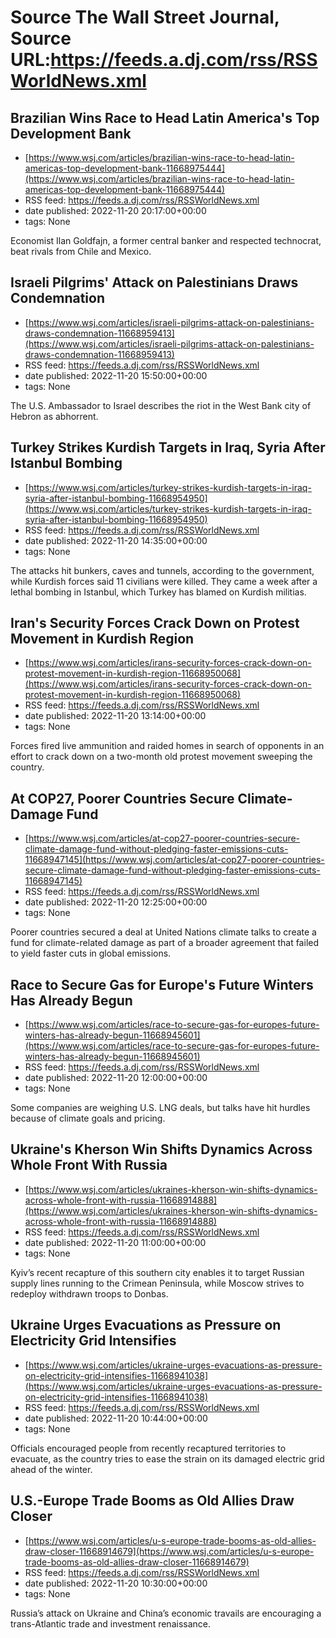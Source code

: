 # Source The Wall Street Journal, Source URL:https://feeds.a.dj.com/rss/RSSWorldNews.xml

## Brazilian Wins Race to Head Latin America's Top Development Bank
 - [https://www.wsj.com/articles/brazilian-wins-race-to-head-latin-americas-top-development-bank-11668975444](https://www.wsj.com/articles/brazilian-wins-race-to-head-latin-americas-top-development-bank-11668975444)
 - RSS feed: https://feeds.a.dj.com/rss/RSSWorldNews.xml
 - date published: 2022-11-20 20:17:00+00:00
 - tags: None

Economist Ilan Goldfajn, a former central banker and respected technocrat, beat rivals from Chile and Mexico.

## Israeli Pilgrims' Attack on Palestinians Draws Condemnation
 - [https://www.wsj.com/articles/israeli-pilgrims-attack-on-palestinians-draws-condemnation-11668959413](https://www.wsj.com/articles/israeli-pilgrims-attack-on-palestinians-draws-condemnation-11668959413)
 - RSS feed: https://feeds.a.dj.com/rss/RSSWorldNews.xml
 - date published: 2022-11-20 15:50:00+00:00
 - tags: None

The U.S. Ambassador to Israel describes the riot in the West Bank city of Hebron as abhorrent.

## Turkey Strikes Kurdish Targets in Iraq, Syria After Istanbul Bombing
 - [https://www.wsj.com/articles/turkey-strikes-kurdish-targets-in-iraq-syria-after-istanbul-bombing-11668954950](https://www.wsj.com/articles/turkey-strikes-kurdish-targets-in-iraq-syria-after-istanbul-bombing-11668954950)
 - RSS feed: https://feeds.a.dj.com/rss/RSSWorldNews.xml
 - date published: 2022-11-20 14:35:00+00:00
 - tags: None

The attacks hit bunkers, caves and tunnels, according to the government, while Kurdish forces said 11 civilians were killed. They came a week after a lethal bombing in Istanbul, which Turkey has blamed on Kurdish militias.

## Iran's Security Forces Crack Down on Protest Movement in Kurdish Region
 - [https://www.wsj.com/articles/irans-security-forces-crack-down-on-protest-movement-in-kurdish-region-11668950068](https://www.wsj.com/articles/irans-security-forces-crack-down-on-protest-movement-in-kurdish-region-11668950068)
 - RSS feed: https://feeds.a.dj.com/rss/RSSWorldNews.xml
 - date published: 2022-11-20 13:14:00+00:00
 - tags: None

Forces fired live ammunition and raided homes in search of opponents in an effort to crack down on a two-month old protest movement sweeping the country.

## At COP27, Poorer Countries Secure Climate-Damage Fund
 - [https://www.wsj.com/articles/at-cop27-poorer-countries-secure-climate-damage-fund-without-pledging-faster-emissions-cuts-11668947145](https://www.wsj.com/articles/at-cop27-poorer-countries-secure-climate-damage-fund-without-pledging-faster-emissions-cuts-11668947145)
 - RSS feed: https://feeds.a.dj.com/rss/RSSWorldNews.xml
 - date published: 2022-11-20 12:25:00+00:00
 - tags: None

Poorer countries secured a deal at United Nations climate talks to create a fund for climate-related damage as part of a broader agreement that failed to yield faster cuts in global emissions.

## Race to Secure Gas for Europe's Future Winters Has Already Begun
 - [https://www.wsj.com/articles/race-to-secure-gas-for-europes-future-winters-has-already-begun-11668945601](https://www.wsj.com/articles/race-to-secure-gas-for-europes-future-winters-has-already-begun-11668945601)
 - RSS feed: https://feeds.a.dj.com/rss/RSSWorldNews.xml
 - date published: 2022-11-20 12:00:00+00:00
 - tags: None

Some companies are weighing U.S. LNG deals, but talks have hit hurdles because of climate goals and pricing.

## Ukraine's Kherson Win Shifts Dynamics Across Whole Front With Russia
 - [https://www.wsj.com/articles/ukraines-kherson-win-shifts-dynamics-across-whole-front-with-russia-11668914888](https://www.wsj.com/articles/ukraines-kherson-win-shifts-dynamics-across-whole-front-with-russia-11668914888)
 - RSS feed: https://feeds.a.dj.com/rss/RSSWorldNews.xml
 - date published: 2022-11-20 11:00:00+00:00
 - tags: None

Kyiv’s recent recapture of this southern city enables it to target Russian supply lines running to the Crimean Peninsula, while Moscow strives to redeploy withdrawn troops to Donbas.

## Ukraine Urges Evacuations as Pressure on Electricity Grid Intensifies
 - [https://www.wsj.com/articles/ukraine-urges-evacuations-as-pressure-on-electricity-grid-intensifies-11668941038](https://www.wsj.com/articles/ukraine-urges-evacuations-as-pressure-on-electricity-grid-intensifies-11668941038)
 - RSS feed: https://feeds.a.dj.com/rss/RSSWorldNews.xml
 - date published: 2022-11-20 10:44:00+00:00
 - tags: None

Officials encouraged people from recently recaptured territories to evacuate, as the country tries to ease the strain on its damaged electric grid ahead of the winter.

## U.S.-Europe Trade Booms as Old Allies Draw Closer
 - [https://www.wsj.com/articles/u-s-europe-trade-booms-as-old-allies-draw-closer-11668914679](https://www.wsj.com/articles/u-s-europe-trade-booms-as-old-allies-draw-closer-11668914679)
 - RSS feed: https://feeds.a.dj.com/rss/RSSWorldNews.xml
 - date published: 2022-11-20 10:30:00+00:00
 - tags: None

Russia’s attack on Ukraine and China’s economic travails are encouraging a trans-Atlantic trade and investment renaissance.

